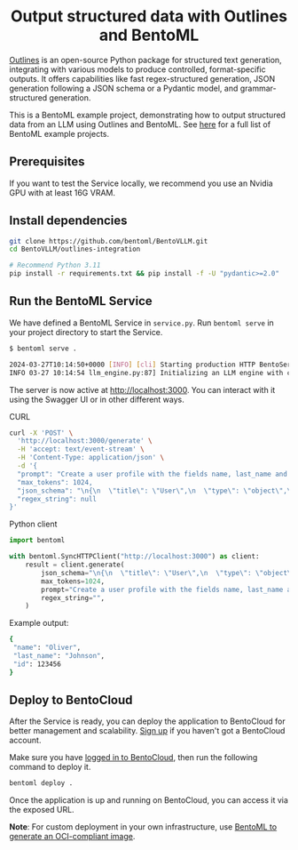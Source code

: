 <div align="center">
    <h1 align="center">Output structured data with Outlines and BentoML</h1>
</div>

[Outlines](https://github.com/outlines-dev/outlines) is an open-source Python package for structured text generation, integrating with various models to produce controlled, format-specific outputs​. It offers capabilities like fast regex-structured generation, JSON generation following a JSON schema or a Pydantic model, and grammar-structured generation. 

This is a BentoML example project, demonstrating how to output structured data from an LLM using Outlines and BentoML. See [here](https://github.com/bentoml/BentoML/tree/main/examples) for a full list of BentoML example projects.

## Prerequisites

If you want to test the Service locally, we recommend you use an Nvidia GPU with at least 16G VRAM.

## Install dependencies

```bash
git clone https://github.com/bentoml/BentoVLLM.git
cd BentoVLLM/outlines-integration

# Recommend Python 3.11
pip install -r requirements.txt && pip install -f -U "pydantic>=2.0"
```

## Run the BentoML Service

We have defined a BentoML Service in `service.py`. Run `bentoml serve` in your project directory to start the Service.

```bash
$ bentoml serve .

2024-03-27T10:14:50+0000 [INFO] [cli] Starting production HTTP BentoServer from "service:VLLM" listening on http://localhost:3000 (Press CTRL+C to quit)
INFO 03-27 10:14:54 llm_engine.py:87] Initializing an LLM engine with config: model='mistralai/Mistral-7B-Instruct-v0.2', tokenizer='mistralai/Mistral-7B-Instruct-v0.2', tokenizer_mode=auto, revision=None, tokenizer_revision=None, trust_remote_code=False, dtype=torch.bfloat16, max_seq_len=1024, download_dir=None, load_format=auto, tensor_parallel_size=1, disable_custom_all_reduce=False, quantization=None, enforce_eager=False, kv_cache_dtype=auto, device_config=cuda, seed=0)
```

The server is now active at [http://localhost:3000](http://localhost:3000/). You can interact with it using the Swagger UI or in other different ways.

CURL

```bash
curl -X 'POST' \
  'http://localhost:3000/generate' \
  -H 'accept: text/event-stream' \
  -H 'Content-Type: application/json' \
  -d '{
  "prompt": "Create a user profile with the fields name, last_name and id. name should be common English first names. last_name should be common English last names. id should be a random integer",
  "max_tokens": 1024,
  "json_schema": "\n{\n  \"title\": \"User\",\n  \"type\": \"object\",\n  \"properties\": {\n    \"name\": {\"type\": \"string\"},\n    \"last_name\": {\"type\": \"string\"},\n    \"id\": {\"type\": \"integer\"}\n  }\n}\n",
  "regex_string": null
}'
```

Python client

```python
import bentoml

with bentoml.SyncHTTPClient("http://localhost:3000") as client:
    result = client.generate(
        json_schema="\n{\n  \"title\": \"User\",\n  \"type\": \"object\",\n  \"properties\": {\n    \"name\": {\"type\": \"string\"},\n    \"last_name\": {\"type\": \"string\"},\n    \"id\": {\"type\": \"integer\"}\n  }\n}\n",
        max_tokens=1024,
        prompt="Create a user profile with the fields name, last_name and id. name should be common English first names. last_name should be common English last names. id should be a random integer",
        regex_string="",
    )
```

Example output:

```bash
{
 "name": "Oliver",
 "last_name": "Johnson",
 "id": 123456
}
```

## Deploy to BentoCloud

After the Service is ready, you can deploy the application to BentoCloud for better management and scalability. [Sign up](https://www.bentoml.com/) if you haven't got a BentoCloud account.

Make sure you have [logged in to BentoCloud](https://docs.bentoml.com/en/latest/bentocloud/how-tos/manage-access-token.html), then run the following command to deploy it.

```bash
bentoml deploy .
```

Once the application is up and running on BentoCloud, you can access it via the exposed URL.

**Note**: For custom deployment in your own infrastructure, use [BentoML to generate an OCI-compliant image](https://docs.bentoml.com/en/latest/guides/containerization.html).
